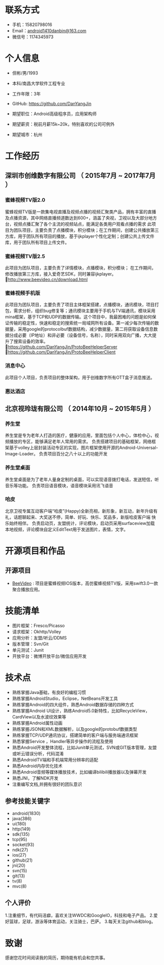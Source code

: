 # 联系方式

- 手机：15820798016
- Email：android1410danbin@163.com
- 微信号：1174345973

# 个人信息

 - 但彬/男/1993
 - 本科/南昌大学软件工程专业 
 - 工作年限：3年
 - GitHub: https://github.com/DanYangJin 

 - 期望职位：Android高级程序员，应用架构师
 - 期望薪资：税前月薪15k~20k，特别喜欢的公司可例外
 - 期望城市：杭州

# 工作经历

## 深圳市创维数字有限公司 （ 2015年7月 ~ 2017年7月 ）

### 蜜蜂视频TV版2.0 
蜜蜂视频TV版是一款集电视直播及视频点播的视频汇聚类产品，拥有丰富的直播及点播资源，其中网络直播频道数达到600+，涵盖了央视，卫视以及大部分地方台，视频点播汇聚了各个主流的视频站点，能满足各类用户观看点播的需求
此项目为团队项目，主要负责了点播模块，积分模块；在工作期间，创建公共播放第三方库，用于团队所有项目的播放，基于ijkplayer个性化定制；创建公共上传文件库，用于团队所有项目上传文件。

### 蜜蜂视频TV版2.5 
此项目为团队项目，主要负责了详情模块，点播模块，积分模块；
在工作期间，修改播放第三方库，接入爱奇艺SDK，同时兼容ijkplayer。
🔗http://www.beevideo.cn/download.html


### 蜜蜂视频手机版
此项目为团队项目，主要负责了项目主体框架搭建，点播模块，通讯模块，项目打包，需求分析，组织bug修复等；通讯模块主要用于手机与TV端通讯，模块采用mina框架，基于TCP和UDP的数据传输。这个项目中，我最困难的问题是如何保证传输的稳定性，快速和稳定的搜索统一局域网所有设备。第一减少每次传输的数据量，采用google的protocolbuf数据结构，减少数据量，第二将获取设备信息数据分成必要（IP地址）和非必要（设备信号，名称），同时采用双向广播，大大提升了搜索设备的效率。
🔗https://github.com/DanYangJin/ProtoBeeHelperServer
🔗https://github.com/DanYangJin/ProtoBeeHelperClient


### 消息中心
此项目个人项目，负责项目的整体架构，用于创维数字所有OTT盒子消息推送。

### 惠达酒店

 
## 北京视玲珑有限公司 （ 2014年10月 ~ 2015年5月 ）

### 养生堂
养生堂是专为老年人打造的医疗，健康的应用，里面包括个人中心，体检中心，视频播放的专区，能够满足老年人常用的需求。
负责搭建项目的基础框架，网络框架基于volley上层封装活动专区的实现，图片框架使用开源的Android-Universal-Image-Loader。
负责项目百分之八十以上的功能开发



### 养生堂桌面
养生堂桌面是为了老年人量身定制的桌面，可以实现语音拨打电话，发送短信，听音乐等功能。
负责项目语音模块，语音模块采用讯飞语音


### 哈皮
北京卫视专属互动客户端“哈皮”(Happy)全新亮相，新形象，新互动，新年升级有礼，话题聊起来、大奖送不停，简单、好玩、快乐、奖品多，新版哈皮客户端 快乐始终相伴。
负责启动页，友盟统计，评论模块，启动页采用surfaceview加载本地视频，评论模块自定义EditText用于发送图片，表情，文字。


# 开源项目和作品

## 开源项目

 - [BeeVideo](https://github.com/DanYangJin/BeeVideo) : 项目是蜜蜂视频IOS版本，高仿蜜蜂视频TV版，采用swift3.0一款聚合播放应用。

# 技能清单

- 图片框架：Fresco/Picasso
- 请求框架：Okhttp/Volley
- 应用分析：友盟/听云/DDMS
- 版本管理：Svn/Git
- 单元测试：Junit
- 开放平台：微博开放平台/微信应用开发

# 技术点

- 熟练掌握Java基础，有良好的编程习惯
- 熟练掌握AndroidStudio，Eclipse，NetBeans开发工具
- 熟练掌握Android的四大组件，熟悉Android数据存储的四种方式 
- 熟练掌握Android UI设计，熟练Android5.0新特性，比如RecycleView，CardView以及水波纹效果等
- 熟练掌握Android属性动画
- 熟练掌握JSON和XML数据解析，以及google的protobuf数据类型
- 熟练掌握TCP/UDP通讯协议，搭建简单的客户端与服务端通讯框架
- 熟悉掌握Service ，Handler等异步操作的流程及使用 
- 熟悉Android开发整体流程，比如Junit单元测试，SVN或GIT版本管理，友盟或听云错误分析，代码混淆
- 熟悉AndroidTV端和手机端常用分辨率的适配
- 熟悉Android内存优化技术
- 熟悉Android音频等媒体播放技术，比如编译bilibili播放器以及弹幕开发
- 熟悉JNI，了解NDK开发
- 注重编写文档,并拥有很好的团队意识

## 参考技能关键字

- android(1830)
- java(386)
- ui(180)
- http(149)
- sdk(135)
- tcp(95)
- socket(93)
- ndk(27)
- ios(27)
- github(21)
- jni(20)
- svn(15)
- git(13)
- tv(8)
- mvc(8)

## 个人评价
1.注重细节，有代码洁癖，喜欢关注WWDC和GoogleIO，科技和电子产品。
2.爱好篮球，足球，游泳等体育运动，关注骑士，巴萨。
3.每天关注github和blog。

# 致谢
感谢您花时间阅读我的简历，期待能有机会和您共事。
